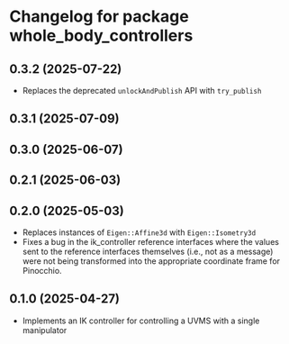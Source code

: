 # Changelog for package whole_body_controllers

## 0.3.2 (2025-07-22)

- Replaces the deprecated `unlockAndPublish` API with `try_publish`

## 0.3.1 (2025-07-09)

## 0.3.0 (2025-06-07)

## 0.2.1 (2025-06-03)

## 0.2.0 (2025-05-03)

- Replaces instances of `Eigen::Affine3d` with `Eigen::Isometry3d`
- Fixes a bug in the ik_controller reference interfaces where the values sent
  to the reference interfaces themselves (i.e., not as a message) were not
  being transformed into the appropriate coordinate frame for Pinocchio.

## 0.1.0 (2025-04-27)

- Implements an IK controller for controlling a UVMS with a single manipulator
